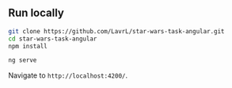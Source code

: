 ## Run locally
```bash
git clone https://github.com/LavrL/star-wars-task-angular.git
cd star-wars-task-angular
npm install

ng serve
```

Navigate to `http://localhost:4200/`.


